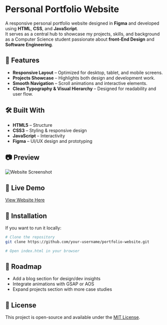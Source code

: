# Personal Portfolio Website

A responsive personal portfolio website designed in **Figma** and developed using **HTML**, **CSS**, and **JavaScript**.  
It serves as a central hub to showcase my projects, skills, and background as a Computer Science student passionate about **front-End Design** and **Software Engineering**.

## 🌟 Features
- **Responsive Layout** – Optimized for desktop, tablet, and mobile screens.  
- **Projects Showcase** – Highlights both design and development work.  
- **Smooth Navigation** – Scroll animations and interactive elements.  
- **Clean Typography & Visual Hierarchy** – Designed for readability and user flow.  

## 🛠️ Built With
- **HTML5** – Structure  
- **CSS3** – Styling & responsive design  
- **JavaScript** – Interactivity  
- **Figma** – UI/UX design and prototyping  

## 📷 Preview
![Website Screenshot](link-to-screenshot.png)

## 🔗 Live Demo
[View Website Here](https://yourwebsite.com)

## 📂 Installation
If you want to run it locally:
```bash
# Clone the repository
git clone https://github.com/your-username/portfolio-website.git

# Open index.html in your browser
```

## 📌 Roadmap
- Add a blog section for design/dev insights  
- Integrate animations with GSAP or AOS  
- Expand projects section with more case studies  

## 📄 License
This project is open-source and available under the [MIT License](LICENSE).
